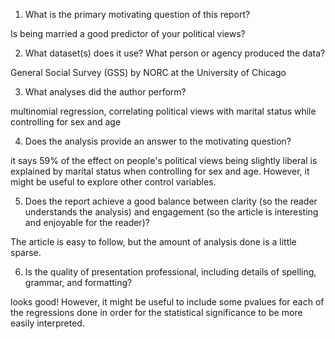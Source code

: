 1) What is the primary motivating question of this report?


Is being married a good predictor of your political views?

2) What dataset(s) does it use?  What person or agency produced the data?


General Social Survey (GSS) by NORC at the University of Chicago

3) What analyses did the author perform?


multinomial regression, correlating political views with marital status while controlling for sex and age

4) Does the analysis provide an answer to the motivating question?


it says 59% of the effect on people's political views being slightly liberal is explained by marital status when controlling for sex and age. However, it might be useful to explore other control variables.

5) Does the report achieve a good balance between clarity (so the reader understands the analysis) and engagement (so the article is interesting and enjoyable for the reader)?


The article is easy to follow, but the amount of analysis done is a little sparse. 

6) Is the quality of presentation professional, including details of spelling, grammar, and formatting?


looks good! However, it might be useful to include some pvalues for each of the regressions done in order for the statistical significance to be more easily interpreted.
